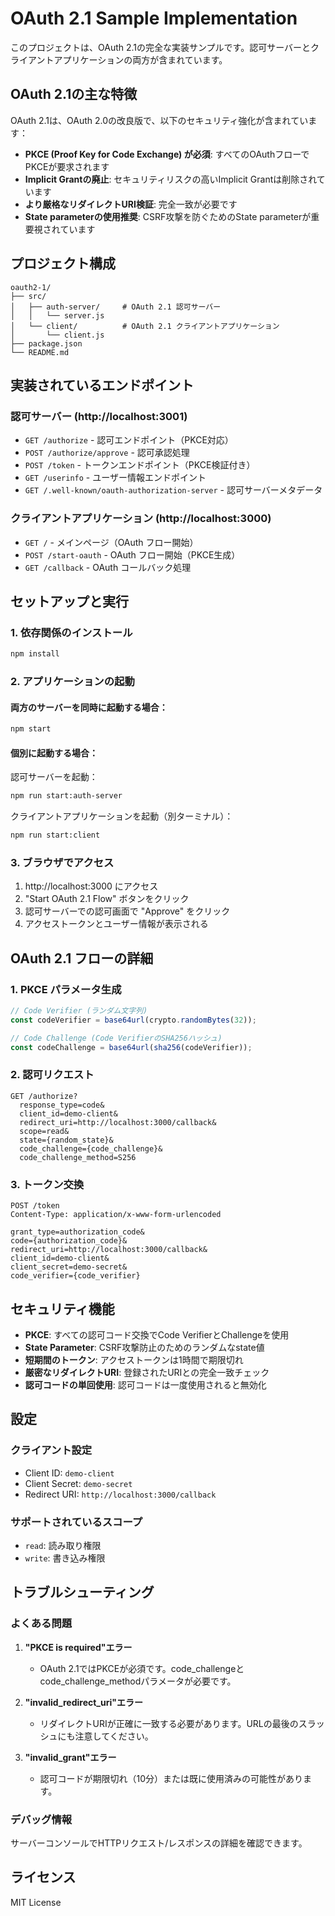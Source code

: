 # OAuth 2.1 Sample Implementation

このプロジェクトは、OAuth 2.1の完全な実装サンプルです。認可サーバーとクライアントアプリケーションの両方が含まれています。

## OAuth 2.1の主な特徴

OAuth 2.1は、OAuth 2.0の改良版で、以下のセキュリティ強化が含まれています：

- **PKCE (Proof Key for Code Exchange) が必須**: すべてのOAuthフローでPKCEが要求されます
- **Implicit Grantの廃止**: セキュリティリスクの高いImplicit Grantは削除されています
- **より厳格なリダイレクトURI検証**: 完全一致が必要です
- **State parameterの使用推奨**: CSRF攻撃を防ぐためのState parameterが重要視されています

## プロジェクト構成

```
oauth2-1/
├── src/
│   ├── auth-server/     # OAuth 2.1 認可サーバー
│   │   └── server.js
│   └── client/          # OAuth 2.1 クライアントアプリケーション
│       └── client.js
├── package.json
└── README.md
```

## 実装されているエンドポイント

### 認可サーバー (http://localhost:3001)

- `GET /authorize` - 認可エンドポイント（PKCE対応）
- `POST /authorize/approve` - 認可承認処理
- `POST /token` - トークンエンドポイント（PKCE検証付き）
- `GET /userinfo` - ユーザー情報エンドポイント
- `GET /.well-known/oauth-authorization-server` - 認可サーバーメタデータ

### クライアントアプリケーション (http://localhost:3000)

- `GET /` - メインページ（OAuth フロー開始）
- `POST /start-oauth` - OAuth フロー開始（PKCE生成）
- `GET /callback` - OAuth コールバック処理

## セットアップと実行

### 1. 依存関係のインストール

```bash
npm install
```

### 2. アプリケーションの起動

#### 両方のサーバーを同時に起動する場合：
```bash
npm start
```

#### 個別に起動する場合：

認可サーバーを起動：
```bash
npm run start:auth-server
```

クライアントアプリケーションを起動（別ターミナル）：
```bash
npm run start:client
```

### 3. ブラウザでアクセス

1. http://localhost:3000 にアクセス
2. "Start OAuth 2.1 Flow" ボタンをクリック
3. 認可サーバーでの認可画面で "Approve" をクリック
4. アクセストークンとユーザー情報が表示される

## OAuth 2.1 フローの詳細

### 1. PKCE パラメータ生成
```javascript
// Code Verifier (ランダム文字列)
const codeVerifier = base64url(crypto.randomBytes(32));

// Code Challenge (Code VerifierのSHA256ハッシュ)
const codeChallenge = base64url(sha256(codeVerifier));
```

### 2. 認可リクエスト
```
GET /authorize?
  response_type=code&
  client_id=demo-client&
  redirect_uri=http://localhost:3000/callback&
  scope=read&
  state={random_state}&
  code_challenge={code_challenge}&
  code_challenge_method=S256
```

### 3. トークン交換
```
POST /token
Content-Type: application/x-www-form-urlencoded

grant_type=authorization_code&
code={authorization_code}&
redirect_uri=http://localhost:3000/callback&
client_id=demo-client&
client_secret=demo-secret&
code_verifier={code_verifier}
```

## セキュリティ機能

- **PKCE**: すべての認可コード交換でCode VerifierとChallengeを使用
- **State Parameter**: CSRF攻撃防止のためのランダムなstate値
- **短期間のトークン**: アクセストークンは1時間で期限切れ
- **厳密なリダイレクトURI**: 登録されたURIとの完全一致チェック
- **認可コードの単回使用**: 認可コードは一度使用されると無効化

## 設定

### クライアント設定
- Client ID: `demo-client`
- Client Secret: `demo-secret`
- Redirect URI: `http://localhost:3000/callback`

### サポートされているスコープ
- `read`: 読み取り権限
- `write`: 書き込み権限

## トラブルシューティング

### よくある問題

1. **"PKCE is required"エラー**
   - OAuth 2.1ではPKCEが必須です。code_challengeとcode_challenge_methodパラメータが必要です。

2. **"invalid_redirect_uri"エラー**
   - リダイレクトURIが正確に一致する必要があります。URLの最後のスラッシュにも注意してください。

3. **"invalid_grant"エラー**
   - 認可コードが期限切れ（10分）または既に使用済みの可能性があります。

### デバッグ情報

サーバーコンソールでHTTPリクエスト/レスポンスの詳細を確認できます。

## ライセンス

MIT License
